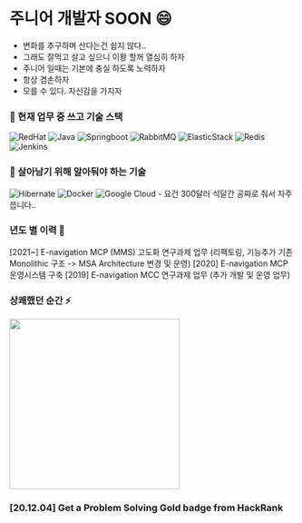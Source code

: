 # 주니어 개발자 SOON 😄
- 변화를 추구하며 산다는건 쉽지 않다..
- 그래도 잘먹고 살고 싶으니 이왕 할꺼 열심히 하자
- 주니어 일때는 기본에 충실 하도록 노력하자
- 항상 겸손하자
- 모를 수 있다. 자신감을 가지자
 
### 🔭 현재 업무 중 쓰고 기술 스택
![RedHat](https://img.shields.io/badge/-Red%20Hat%207.6-EE0000?style=falt-square&logo=Red%20Hat&logoColor=white) ![Java](https://img.shields.io/badge/-Java%201.8-007396?style=falt-square&logo=java&logoColor=white)  ![Springboot](https://img.shields.io/badge/-SpringBoot%202.4.3-6DB33F?style=falt-square&logo=spring&logoColor=white) ![RabbitMQ](https://img.shields.io/badge/-RabbitMQ%203.8.1-FF6600?style=falt-square&logo=RabbitMQ&logoColor=white) ![ElasticStack](https://img.shields.io/badge/-Elastic%20Stack%207.6.1-005571?style=falt-square&logo=elastic%20Stack&logoColor=white) ![Redis](https://img.shields.io/badge/-Redis%203.2.100-DC382D?style=falt-square&logo=Redis&logoColor=white) ![Jenkins](https://img.shields.io/badge/-Jenkins%202.277.1-D24939?style=falt-square&logo=Jenkins&logoColor=white)

### 🌱 살아남기 위해 알아둬야 하는 기술 
![Hibernate](https://img.shields.io/badge/-Hibernate-59666C?style=falt-square&logo=hibernate&logoColor=white) ![Docker](https://img.shields.io/badge/-Docker-2496ED?style=falt-square&logo=Docker&logoColor=white) 
![Google Cloud](https://img.shields.io/badge/-Google%20Cloud-4285F4?style=falt-square&logo=google%20cloud&logoColor=white) - 요건 300달러 석달간 공짜로 줘서 자주 씁니다..


### 년도 별 이력 💬

[2021~] E-navigation MCP (MMS) 고도화 연구과제 업무 (리팩토링, 기능추가 기존 Monolithic 구조 -> MSA Architecture 변경 및 운영)
[2020] E-navigation MCP 운영시스템 구축
[2019] E-navigation MCC 연구과제 업무 (추가 개발 및 운영 업무)



### 상쾌했던 순간 ⚡

<img width="300" src="https://user-images.githubusercontent.com/31875043/101166276-5b906880-367b-11eb-9502-bb9b14196250.JPG" >

### [20.12.04] Get a Problem Solving Gold badge from HackRank




<!--
**SoonMyeong/SoonMyeong** is a ✨ _special_ ✨ repository because its `README.md` (this file) appears on your GitHub profile.

Here are some ideas to get you started:

- 🔭 I’m currently working on ...
- 🌱 I’m currently learning ...
- 👯 I’m looking to collaborate on ...
- 🤔 I’m looking for help with ...
- 💬 Ask me about ...
- 📫 How to reach me: ...
- 😄 Pronouns: ...
- ⚡ Fun fact: ...
-->

